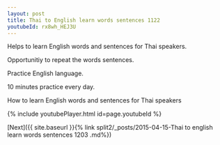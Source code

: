 ```yaml
---
layout: post
title: Thai to English learn words sentences 1122 
youtubeId: rx8wh_HEJ3U
---
```

 
 
Helps to learn English words and sentences for Thai speakers.

Opportunitiy to repeat the words sentences. 

Practice English language. 
 
10 minutes practice every day. 
 
How to learn English words and sentences for Thai speakers 
 
{% include youtubePlayer.html id=page.youtubeId %}
 
 
[Next]({{ site.baseurl }}{% link  split2/_posts/2015-04-15-Thai to english learn words sentences 1203 .md%})
 
